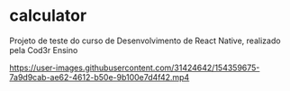 # calculator
Projeto de teste do curso de Desenvolvimento de React Native, realizado pela Cod3r Ensino


https://user-images.githubusercontent.com/31424642/154359675-7a9d9cab-ae62-4612-b50e-9b100e7d4f42.mp4

